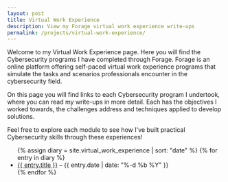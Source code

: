 ```yaml
---
layout: post
title: Virtual Work Experience
description: View my Forage virtual work experience write-ups
permalink: /projects/virtual-work-experience/
---
```


Welcome to my Virtual Work Experience page. Here you will find the Cybersecurity programs I have completed through Forage. Forage is an online platform offering self-paced virtual work experience programs that simulate the tasks and scenarios professionals encounter in the cybersecurity field.

On this page you will find links to each Cybersecurity program I undertook, where you can read my write-ups in more detail. Each has the objectives I worked towards, the challenges address and techniques applied to develop solutions.

Feel free to explore each module to see how I've built practical Cybersecurity skills through these experiences!

<ul>
{% assign diary = site.virtual_work_experience | sort: "date" %}
{% for entry in diary %}
  <li>
    <a href="{{ entry.url }}">{{ entry.title }}</a> –
    {{ entry.date | date: "%-d %b %Y" }}
  </li>
{% endfor %}
</ul>

